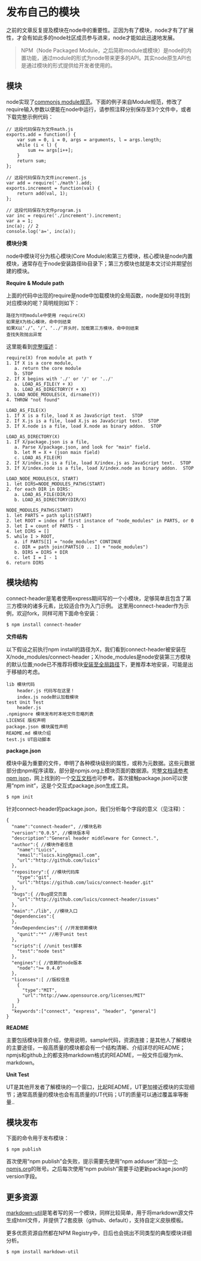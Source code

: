 # 发布自己的模块

之前的文章反复提及模块在node中的重要性。正因为有了模块，node才有了扩展性，才会有如此多的node社区成员参与进来，node才能如此迅速地发展。
> NPM（Node Packaged Module，之后简称module或模块）是node的内置功能，通过module的形式为node带来更多的API。其实node原生API也是通过模块的形式提供给开发者使用的。

## 模块

node实现了[commonjs module规范](http://www.commonjs.org/specs/modules/1.0/)。下面的例子来自Module规范，修改了require输入参数以便能在node中运行，请参照注释分别保存至3个文件中，或者下载完整示例代码：
```
// 这段代码保存为文件math.js
exports.add = function() {
    var sum = 0, i = 0, args = arguments, l = args.length;
    while (i < l) {
        sum += args[i++];
    }
    return sum;
};

// 这段代码保存为文件increment.js
var add = require('./math').add;
exports.increment = function(val) {
    return add(val, 1);
};

// 这段代码保存为文件program.js
var inc = require('./increment').increment;
var a = 1;
inc(a); // 2
console.log('a=', inc(a));
```
**模块分类**

node中模块可分为核心模块(Core Module)和第三方模块，核心模块是node内置模块，通常存在于node安装路径lib目录下；第三方模块也就是本文讨论并期望创建的模块。

**Require & Module path**

上面的代码中出现的require是node中加载模块的全局函数，node是如何寻找到对应模块的呢？简明规则如下：

```
路径为Y的module中使用 require(X)
如果是X为核心模块，命中则结束
如果X以‘./’、‘/’、‘../’开头时，加载第三方模块，命中则结束
查找失败抛出异常
```
这里能看到[完整描述](http://nodejs.org/api/modules.html#modules_all_together)：

```
require(X) from module at path Y
1. If X is a core module,
   a. return the core module
   b. STOP
2. If X begins with './' or '/' or '../'
   a. LOAD_AS_FILE(Y + X)
   b. LOAD_AS_DIRECTORY(Y + X)
3. LOAD_NODE_MODULES(X, dirname(Y))
4. THROW "not found"

LOAD_AS_FILE(X)
1. If X is a file, load X as JavaScript text.  STOP
2. If X.js is a file, load X.js as JavaScript text.  STOP
3. If X.node is a file, load X.node as binary addon.  STOP

LOAD_AS_DIRECTORY(X)
1. If X/package.json is a file,
   a. Parse X/package.json, and look for "main" field.
   b. let M = X + (json main field)
   c. LOAD_AS_FILE(M)
2. If X/index.js is a file, load X/index.js as JavaScript text.  STOP
3. If X/index.node is a file, load X/index.node as binary addon.  STOP

LOAD_NODE_MODULES(X, START)
1. let DIRS=NODE_MODULES_PATHS(START)
2. for each DIR in DIRS:
   a. LOAD_AS_FILE(DIR/X)
   b. LOAD_AS_DIRECTORY(DIR/X)

NODE_MODULES_PATHS(START)
1. let PARTS = path split(START)
2. let ROOT = index of first instance of "node_modules" in PARTS, or 0
3. let I = count of PARTS - 1
4. let DIRS = []
5. while I > ROOT,
   a. if PARTS[I] = "node_modules" CONTINUE
   c. DIR = path join(PARTS[0 .. I] + "node_modules")
   b. DIRS = DIRS + DIR
   c. let I = I - 1
6. return DIRS
```

## 模块结构

connect-header是笔者使用express期间写的一个小模块，足够简单且包含了第三方模块的诸多元素，比较适合作为入门示例。
这里用connect-header作为示例，欢迎fork，同样可用下面命令安装：
```
$ npm install connect-header
```
**文件结构**

以下假设之前执行npm install的路径为X，我们看到connect-header被安装在X/node_modules/connect-header；X/node_modules是node安装第三方模块的默认位置;node已不推荐将模块[安装至全局路径](http://nodejs.org/api/modules.html#modules_loading_from_the_global_folders)下，更推荐本地安装，可能是出于移植的考虑。

```
lib 模块代码
    header.js 代码写在这里！
    index.js node默认加载模块
test Unit Test
    header.js
.npmignore 模块发布时本地文件忽略列表
LICENSE 版权声明
package.json 模块属性声明
README.md 模块介绍
test.js UT启动脚本
```

**package.json**

模块中最为重要的文件，申明了各种模块级别的属性，或称为元数据。这些元数据部分由npm程序读取，部分是npmjs.org上模块页面的数据源。完[整文档请参考npm json](https://npmjs.org/doc/json.html)，网上找到的一个[交互文档](http://package.json.nodejitsu.com/)也可参考。首次接触package.json可以使用”npm init”，这是个交互式package.json生成工具。
```
$ npm init
```
针对connect-header的package.json，我们分析每个字段的意义（见注释）：
```
{
  "name":"connect-header", //模块名称
  "version":"0.0.5", //模块版本号
  "description":"General header middleware for Connect.",
  "author":{ //模块作者信息
    "name":"Luics",
    "email":"luics.king@gmail.com",
    "url":"http://github.com/luics"
  },
  "repository":{ //模块代码库
    "type":"git",
    "url":"https://github.com/luics/connect-header.git"
  },
  "bugs":{ //Bug提交页面
    "url":"http://github.com/luics/connect-header/issues"
  },
  "main":"./lib", //模块入口
  "dependencies":{
  },
  "devDependencies":{ //开发依赖模块
    "qunit":"*" //用于unit test
  },
  "scripts":{ //unit test脚本
    "test":"node test"
  },
  "engines":{ //依赖的node版本
    "node":">= 0.4.0"
  },
  "licenses":[ //版权信息
    {
      "type":"MIT",
      "url":"http://www.opensource.org/licenses/MIT"
    }
  ],
  "keywords":["connect", "express", "header", "general"]
}
```
**README**

主要包括模块背景介绍，使用说明，sample代码，资源连接；是其他人了解模块的主要途径，一般高质量的模块都会有一个结构清晰、介绍详尽的README；npmjs和github上的都支持markdown格式的README，一般文件后缀为mk、markdown。

**Unit Test**

UT是其他开发者了解模块的一个窗口，比起README，UT更加接近模块的实现细节；通常高质量的模块也会有高质量的UT代码；UT的质量可以通过覆盖率等衡量..

## 模块发布

下面的命令用于发布模块：
```
$ npm publish
```
首次使用“npm publish”会失败，提示需要先使用“npm adduser”添加一[个npmjs.org](https://www.npmjs.com/)的账号。之后每次使用“npm publish”需要手动更新package.json的version字段。

## 更多资源

[markdown-util](https://github.com/luics/markdown-util)是笔者写的另一个模块，同样比较简单，用于将markdown源文件生成html文件，并提供了2套皮肤（github、default），支持自定义皮肤模板。

更多优质资源自然都在NPM Registry中，日后也会挑出不同类型的典型模块详细分析。
```
$ npm install markdown-util
```



